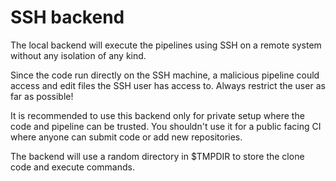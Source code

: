 # SSH backend

The local backend will execute the pipelines using SSH on a remote system without any isolation of any kind.

Since the code run directly on the SSH machine, a malicious pipeline could access and edit files the SSH user has access to. Always restrict the user as far as possible!

It is recommended to use this backend only for private setup where the code and pipeline can be trusted. You shouldn't
use it for a public facing CI where anyone can submit code or add new repositories.

The backend will use a random directory in $TMPDIR to store the clone code and execute commands.
